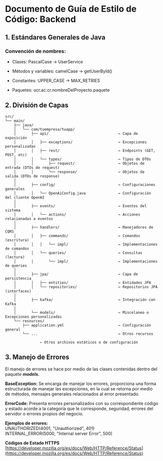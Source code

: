 # Documento de Guía de Estilo de Código: Backend

## 1. Estándares Generales de Java

### **Convención de nombres:**

* Clases: PascalCase \-\> UserService

* Métodos y variables: camelCase \-\> getUserById()

* Constantes: UPPER\_CASE \-\> MAX\_RETRIES

* Paquetes: ucr.ac.cr.nombreDelProyecto.paquete

## 2. División de Capas

```
src/
└── main/
    ├── java/
    │   └── com/tuempresa/tuapp/
    │       ├── api/                                ← Capa de exposición
    │       │   ├── exceptions/                     ← Excepciones personalizadas
    │       │   ├── rest/                           ← Endpoints (GET, POST, etc)
    │       │   └── types/                          ← Tipos de DTOs
    │       │       ├── request/                    ← Objetos de entrada (DTOs de request)
    │       │       └── response/                   ← Objetos de salida (DTOs de response)
    │
    │       ├── config/                             ← Configuraciones generales
    │       │   └── OpenAiConfig.java               ← Configuración del cliente OpenAI
    │
    │       ├── events/                             ← Eventos del sistema
    │       │   └── actions/                        ← Acciones relacionadas a eventos
    │
    │       ├── handlers/                           ← Manejadores de CQRS
    │       │   ├── commands/                       ← Comandos (escritura)
    │       │   │   └── impl/                       ← Implementaciones de comandos
    │       │   └── queries/                        ← Consultas (lectura)
    │       │       └── impl/                       ← Implementaciones de queries
    │
    │       ├── jpa/                                ← Capa de persistencia
    │       │   ├── entities/                       ← Entidades JPA
    │       │   └── repositories/                   ← Repositorios JPA (interfaces)
    │
    │       ├── kafka/                              ← Integración con Kafka
    │
    │       └── models/                             ← Miscelaneo o Excepciones personalizadas
    └── resources/
        ├── application.yml                         ← Configuración general
        └── ...                                     ← Otros recursos
        
                ← Otros archivos estáticos o de configuración
```

## 3. Manejo de Errores

El manejo de errores se hace por medio de las clases contenidas dentro del paquete ***models.***

**BaseException:** Se encarga de manejar los errores, proporciona una forma estructurada de manejar las excepciones, en la cual se retorna  por medio de métodos, mensajes  generales relacionados al error presentado.

**ErrorCode:** Presenta errores personalizados con su correspondiente código y estado acorde a la categoría que le corresponde, seguridad, errores del servidor o errores propios del negocio.

**Ejemplos de errores:**  
UNAUTHORIZED(4001, "Unauthorized", 401\)  
INTERNAL\_ERROR(5000, "Internal server Error", 500\)

**Códigos de Estado HTTPS**  
[https://developer.mozilla.org/es/docs/Web/HTTP/Reference/Status](https://developer.mozilla.org/es/docs/Web/HTTP/Reference/Status)
